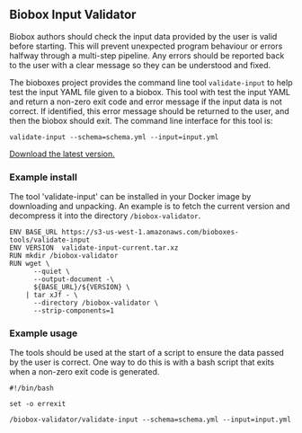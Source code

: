 ## Biobox Input Validator

Biobox authors should check the input data provided by the user is valid before
starting. This will prevent unexpected program behaviour or errors halfway
through a multi-step pipeline. Any errors should be reported back to the user
with a clear message so they can be understood and fixed.

The bioboxes project provides the command line tool `validate-input` to help
test the input YAML file given to a biobox. This tool with test the input YAML
and return a non-zero exit code and error message if the input data is not
correct. If identified, this error message should be returned to the user, and
then the biobox should exit. The command line interface for this tool is:

    validate-input --schema=schema.yml --input=input.yml

[Download the latest version.][download]

[download]: https://s3-us-west-1.amazonaws.com/bioboxes-tools/validate-input/validate-input-current.tar.xz

### Example install

The tool 'validate-input' can be installed in your Docker image by downloading
and unpacking. An example is to fetch the current version and decompress it
into the directory `/biobox-validator`.

    ENV BASE_URL https://s3-us-west-1.amazonaws.com/bioboxes-tools/validate-input
    ENV VERSION  validate-input-current.tar.xz
    RUN mkdir /biobox-validator
    RUN wget \
          --quiet \
          --output-document -\
          ${BASE_URL}/${VERSION} \
        | tar xJf - \
          --directory /biobox-validator \
          --strip-components=1

### Example usage

The tools should be used at the start of a script to ensure the data passed by
the user is correct. One way to do this is with a bash script that exits when a
non-zero exit code is generated.

    #!/bin/bash

    set -o errexit

    /biobox-validator/validate-input --schema=schema.yml --input=input.yml
